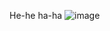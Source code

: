 He-he ha-ha
![image](https://user-images.githubusercontent.com/20594053/173439768-209e798a-b77d-4213-b5c3-b33f388db9a3.png)

